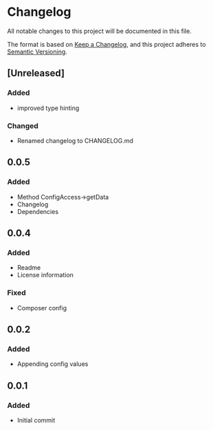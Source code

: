 # Changelog
All notable changes to this project will be documented in this file.

The format is based on [Keep a Changelog](https://keepachangelog.com/en/1.0.0/),
and this project adheres to [Semantic Versioning](https://semver.org/spec/v2.0.0.html).

## [Unreleased]

### Added

- improved type hinting

### Changed

- Renamed changelog to CHANGELOG.md

## 0.0.5

### Added

- Method ConfigAccess->getData
- Changelog
- Dependencies

## 0.0.4

### Added

- Readme
- License information

### Fixed

- Composer config

## 0.0.2

### Added

- Appending config values

## 0.0.1

### Added

- Initial commit